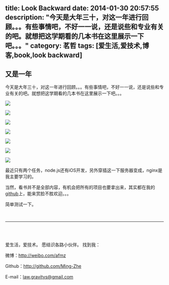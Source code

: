 title: Look Backward
date: 2014-01-30 20:57:55
description: "今天是大年三十，对这一年进行回顾。。。有些事情吧，不好一一说，还是说些和专业有关的吧。就想把这学期看的几本书在这里展示一下吧。。。"
category: 茗哲
tags: [爱生活,爱技术,博客,book,look backward]
---


## 又是一年

今天是大年三十，对这一年进行回顾。。。有些事情吧，不好一一说，还是说些和专业有关的吧。就想把这学期看的几本书在这里展示一下吧。。。

![](http://farm6.staticflickr.com/5492/12219991453_b9d927bcca_b.jpg)

![](http://farm3.staticflickr.com/2852/12220535846_ef884675ed_b.jpg)

![](http://farm4.staticflickr.com/3793/12219959295_138975eebc_b.jpg)

![](http://farm8.staticflickr.com/7419/12220059635_e6cc0f2a2a_b.jpg)

![](http://farm4.staticflickr.com/3694/12220681126_7350f4b059_b.jpg)

![](http://farm6.staticflickr.com/5530/12220698396_5996c2637f_b.jpg)

![](http://farm4.staticflickr.com/3725/12220521944_28652218a7_b.jpg)

最近只有两个任务，node.js还有iOS开发，另外穿插这一下服务器变成，nginx是我主要学习的。

当然，看书并不是全部内容，有机会把所有的项目也要拿出来，其实都在我的[github](http://github.com/ming-zhe)上，能来赏脸不胜欢迎。。。

简单测试一下。

<br/>

***

<br/>
<br/>

爱生活，爱技术。
愿结识各路小伙伴。
找到我：

微博：http://weibo.com/afmz

Github：http://github.com/Ming-Zhe

E-mail：law.gravitys@gmail.com 